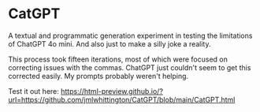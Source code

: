 # CatGPT
A textual and programmatic generation experiment in testing the limitations of ChatGPT 4o mini. And also just to make a silly joke a reality.

This process took fifteen iterations, most of which were focused on correcting issues with the commas. ChatGPT just couldn't seem to get this corrected easily. My prompts probably weren't helping.

Test it out here: https://html-preview.github.io/?url=https://github.com/jmlwhittington/CatGPT/blob/main/CatGPT.html
